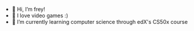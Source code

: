 - 👋 Hi, I’m frey!
- 👀 I love video games :)
- 🌱 I’m currently learning computer science through edX's CS50x course
